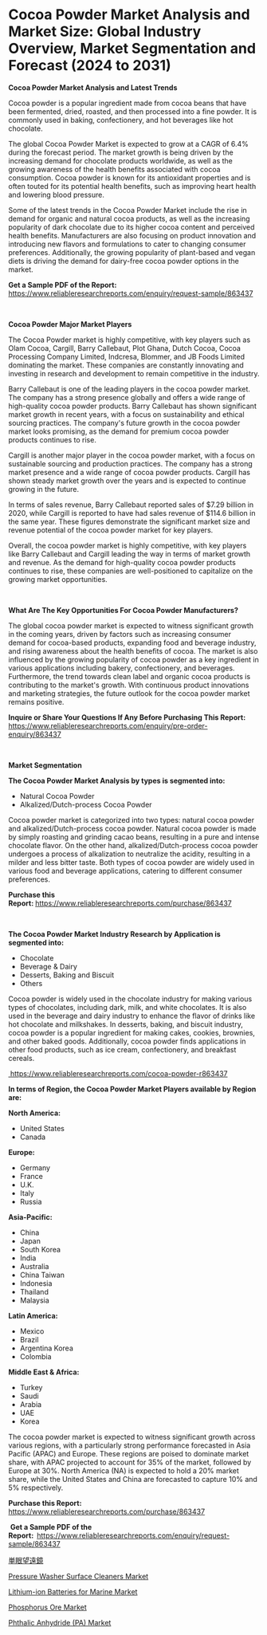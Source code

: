 <p><h1>Cocoa Powder Market Analysis and Market Size: Global Industry Overview, Market Segmentation and Forecast (2024 to 2031)</h1></p><p><strong>Cocoa Powder Market Analysis and Latest Trends</strong></p>
<p><p>Cocoa powder is a popular ingredient made from cocoa beans that have been fermented, dried, roasted, and then processed into a fine powder. It is commonly used in baking, confectionery, and hot beverages like hot chocolate.</p><p>The global Cocoa Powder Market is expected to grow at a CAGR of 6.4% during the forecast period. The market growth is being driven by the increasing demand for chocolate products worldwide, as well as the growing awareness of the health benefits associated with cocoa consumption. Cocoa powder is known for its antioxidant properties and is often touted for its potential health benefits, such as improving heart health and lowering blood pressure.</p><p>Some of the latest trends in the Cocoa Powder Market include the rise in demand for organic and natural cocoa products, as well as the increasing popularity of dark chocolate due to its higher cocoa content and perceived health benefits. Manufacturers are also focusing on product innovation and introducing new flavors and formulations to cater to changing consumer preferences. Additionally, the growing popularity of plant-based and vegan diets is driving the demand for dairy-free cocoa powder options in the market.</p></p>
<p><strong>Get a Sample PDF of the Report:&nbsp;</strong> <a href="https://www.reliableresearchreports.com/enquiry/request-sample/863437">https://www.reliableresearchreports.com/enquiry/request-sample/863437</a></p>
<p>&nbsp;</p>
<p><strong>Cocoa Powder Major Market Players</strong></p>
<p><p>The Cocoa Powder market is highly competitive, with key players such as Olam Cocoa, Cargill, Barry Callebaut, Plot Ghana, Dutch Cocoa, Cocoa Processing Company Limited, Indcresa, Blommer, and JB Foods Limited dominating the market. These companies are constantly innovating and investing in research and development to remain competitive in the industry.</p><p>Barry Callebaut is one of the leading players in the cocoa powder market. The company has a strong presence globally and offers a wide range of high-quality cocoa powder products. Barry Callebaut has shown significant market growth in recent years, with a focus on sustainability and ethical sourcing practices. The company's future growth in the cocoa powder market looks promising, as the demand for premium cocoa powder products continues to rise.</p><p>Cargill is another major player in the cocoa powder market, with a focus on sustainable sourcing and production practices. The company has a strong market presence and a wide range of cocoa powder products. Cargill has shown steady market growth over the years and is expected to continue growing in the future.</p><p>In terms of sales revenue, Barry Callebaut reported sales of $7.29 billion in 2020, while Cargill is reported to have had sales revenue of $114.6 billion in the same year. These figures demonstrate the significant market size and revenue potential of the cocoa powder market for key players.</p><p>Overall, the cocoa powder market is highly competitive, with key players like Barry Callebaut and Cargill leading the way in terms of market growth and revenue. As the demand for high-quality cocoa powder products continues to rise, these companies are well-positioned to capitalize on the growing market opportunities.</p></p>
<p>&nbsp;</p>
<p><strong>What Are The Key Opportunities For Cocoa Powder Manufacturers?</strong></p>
<p><p>The global cocoa powder market is expected to witness significant growth in the coming years, driven by factors such as increasing consumer demand for cocoa-based products, expanding food and beverage industry, and rising awareness about the health benefits of cocoa. The market is also influenced by the growing popularity of cocoa powder as a key ingredient in various applications including bakery, confectionery, and beverages. Furthermore, the trend towards clean label and organic cocoa products is contributing to the market's growth. With continuous product innovations and marketing strategies, the future outlook for the cocoa powder market remains positive.</p></p>
<p><strong>Inquire or Share Your Questions If Any Before Purchasing This Report:</strong> <a href="https://www.reliableresearchreports.com/enquiry/pre-order-enquiry/863437">https://www.reliableresearchreports.com/enquiry/pre-order-enquiry/863437</a></p>
<p>&nbsp;</p>
<p><strong>Market Segmentation</strong></p>
<p><strong>The Cocoa Powder Market Analysis by types is segmented into:</strong></p>
<p><ul><li>Natural Cocoa Powder</li><li>Alkalized/Dutch-process Cocoa Powder</li></ul></p>
<p><p>Cocoa powder market is categorized into two types: natural cocoa powder and alkalized/Dutch-process cocoa powder. Natural cocoa powder is made by simply roasting and grinding cacao beans, resulting in a pure and intense chocolate flavor. On the other hand, alkalized/Dutch-process cocoa powder undergoes a process of alkalization to neutralize the acidity, resulting in a milder and less bitter taste. Both types of cocoa powder are widely used in various food and beverage applications, catering to different consumer preferences.</p></p>
<p><strong>Purchase this Report:&nbsp;</strong><a href="https://www.reliableresearchreports.com/purchase/863437">https://www.reliableresearchreports.com/purchase/863437</a></p>
<p>&nbsp;</p>
<p><strong>The Cocoa Powder Market Industry Research by Application is segmented into:</strong></p>
<p><ul><li>Chocolate</li><li>Beverage & Dairy</li><li>Desserts, Baking and Biscuit</li><li>Others</li></ul></p>
<p><p>Cocoa powder is widely used in the chocolate industry for making various types of chocolates, including dark, milk, and white chocolates. It is also used in the beverage and dairy industry to enhance the flavor of drinks like hot chocolate and milkshakes. In desserts, baking, and biscuit industry, cocoa powder is a popular ingredient for making cakes, cookies, brownies, and other baked goods. Additionally, cocoa powder finds applications in other food products, such as ice cream, confectionery, and breakfast cereals.</p></p>
<p><a href="https://www.reliableresearchreports.com/cocoa-powder-r863437">&nbsp;https://www.reliableresearchreports.com/cocoa-powder-r863437</a></p>
<p><strong>In terms of Region, the Cocoa Powder Market Players available by Region are:</strong></p>
<p>
    <p> <strong> North America: </strong>
        <ul>
            <li>United States</li>
            <li>Canada</li>
        </ul>
        </p> 
    <p> <strong> Europe: </strong>
        <ul>
            <li>Germany</li>
            <li>France</li>
            <li>U.K.</li>
            <li>Italy</li>
            <li>Russia</li>
        </ul>
        </p> 
    <p> <strong> Asia-Pacific: </strong>
        <ul>
            <li>China</li>
            <li>Japan</li>
            <li>South Korea</li>
            <li>India</li>
            <li>Australia</li>
            <li>China Taiwan</li>
            <li>Indonesia</li>
            <li>Thailand</li>
            <li>Malaysia</li>
        </ul>
        </p> 
    <p> <strong> Latin America: </strong>
        <ul>
            <li>Mexico</li>
            <li>Brazil</li>
            <li>Argentina Korea</li>
            <li>Colombia</li>
        </ul>
        </p> 
    <p> <strong> Middle East & Africa: </strong>
        <ul>
            <li>Turkey</li>
            <li>Saudi</li>
            <li>Arabia</li>
            <li>UAE</li>
            <li>Korea</li>
        </ul>
    </p>
    </p>
<p><p>The cocoa powder market is expected to witness significant growth across various regions, with a particularly strong performance forecasted in Asia Pacific (APAC) and Europe. These regions are poised to dominate market share, with APAC projected to account for 35% of the market, followed by Europe at 30%. North America (NA) is expected to hold a 20% market share, while the United States and China are forecasted to capture 10% and 5% respectively.</p></p>
<p><strong>Purchase this Report: </strong><a href="https://www.reliableresearchreports.com/purchase/863437">https://www.reliableresearchreports.com/purchase/863437</a></p>
<p>&nbsp;<strong>Get a Sample PDF of the Report:&nbsp;&nbsp;</strong><a href="https://www.reliableresearchreports.com/enquiry/request-sample/863437">https://www.reliableresearchreports.com/enquiry/request-sample/863437</a></p>
<p><strong></strong></p>
<p><p><a href="https://github.com/wkuactfdzwizk06/Market-Research-Report-List-1/blob/main/359605518782.md">単眼望遠鏡</a></p><p><a href="https://view.publitas.com/reportprime-1/pressure-washer-surface-cleaners-market-furnish-information-about-market-size-market-share-market-dynamics-and-projections-spanning-from-2024-to-2031/">Pressure Washer Surface Cleaners Market</a></p><p><a href="https://www.linkedin.com/pulse/lithium-ion-batteries-marine-market-size-global-industry-ue6nf?trackingId=ZN8oF%2F8BQlWKM1LqGLsHyQ%3D%3D">Lithium-ion Batteries for Marine Market</a></p><p><a href="https://valiant-lunge-8fe.notion.site/Phosphorus-Ore-Market-Provides-a-Comprehensive-Analysis-Including-a-Macro-Overview-of-the-Market-as--42b0ab86384f4f4c8805607273afde11">Phosphorus Ore Market</a></p><p><a href="https://www.linkedin.com/pulse/phthalic-anhydride-pa-market-size-share-amp-trends-analysis-uyj3f?trackingId=1EZOmnKx45Z2veftirUR6w%3D%3D">Phthalic Anhydride (PA) Market</a></p></p>